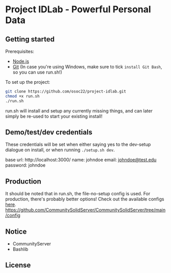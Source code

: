 # Project IDLab - Powerful Personal Data

## Getting started

Prerequisites:
- [Node.js](https://nodejs.org/en/)
- [Git](https://git-scm.com/downloads) (In case you're using Windows, make sure to tick `install Git Bash`, so you can use run.sh!)

To set up the project:
```bash
git clone https://github.com/osoc22/project-idlab.git
chmod +x run.sh
./run.sh
```

run.sh will install and setup any currently missing things, and can later simply be re-used to start your existing install! 

## Demo/test/dev credentials
These credentials will be set when either saying yes to the dev-setup dialogue on install,
or when running `./setup.sh dev`.

base url: http://localhost:3000/
name: johndoe
email: johndoe@test.edu
password: johndoe

## Production
It should be noted that in run.sh, the file-no-setup config is used.
For production, there's probably better options! Check out the available configs [here](https://github.com/CommunitySolidServer/CommunitySolidServer/tree/main/config).
https://github.com/CommunitySolidServer/CommunitySolidServer/tree/main/config

## Notice
- CommunityServer
- Bashlib

## License

